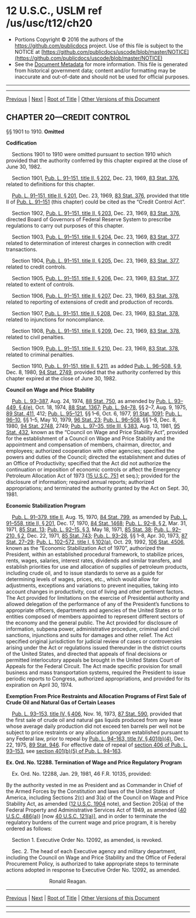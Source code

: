 ---
---

# 12 U.S.C., USLM ref /us/usc/t12/ch20

* Portions Copyright © 2016 the authors of the https://github.com/publicdocs project.
  Use of this file is subject to the NOTICE at [https://github.com/publicdocs/uscode/blob/master/NOTICE](https://github.com/publicdocs/uscode/blob/master/NOTICE)
* See the [Document Metadata](././../../../..//README.md) for more information.
  This file is generated from historical government data; content and/or formatting may be inaccurate and out-of-date and should not be used for official purposes.

----------
----------

[Previous](./../../../..//us/usc/t12/ch19/m__us_usc_t12_s1884.md) | [Next](./../../../..//us/usc/t12/ch21/m__us_usc_t12_ch21.md) | [Root of Title](./../../../../) | [Other Versions of this Document](https://publicdocs.github.io/go/links?ns=uslm&ref=%2Fus%2Fusc%2Ft12%2Fch20)

## CHAPTER 20—CREDIT CONTROL

§§ 1901 to 1910. __Omitted__ 

 __Codification__ 

    Sections 1901 to 1910 were omitted pursuant to section 1910 which provided that the authority conferred by this chapter expired at the close of June 30, 1982.

    Section 1901, [Pub. L. 91–151, title II, § 202][/us/pl/91/151/s202], Dec. 23, 1969, [83 Stat. 376][/us/stat/83/376], related to definitions for this chapter.

    [Pub. L. 91–151, title II, § 201][/us/pl/91/151/s201], Dec. 23, 1969, [83 Stat. 376][/us/stat/83/376], provided that title II of [Pub. L. 91–151][/us/pl/91/151] (this chapter) could be cited as the “Credit Control Act”.

    Section 1902, [Pub. L. 91–151, title II, § 203][/us/pl/91/151/s203], Dec. 23, 1969, [83 Stat. 376][/us/stat/83/376], directed Board of Governors of Federal Reserve System to prescribe regulations to carry out purposes of this chapter.

    Section 1903, [Pub. L. 91–151, title II, § 204][/us/pl/91/151/s204], Dec. 23, 1969, [83 Stat. 377][/us/stat/83/377], related to determination of interest charges in connection with credit transactions.

    Section 1904, [Pub. L. 91–151, title II, § 205][/us/pl/91/151/s205], Dec. 23, 1969, [83 Stat. 377][/us/stat/83/377], related to credit controls.

    Section 1905, [Pub. L. 91–151, title II, § 206][/us/pl/91/151/s206], Dec. 23, 1969, [83 Stat. 377][/us/stat/83/377], related to extent of controls.

    Section 1906, [Pub. L. 91–151, title II, § 207][/us/pl/91/151/s207], Dec. 23, 1969, [83 Stat. 378][/us/stat/83/378], related to reporting of extensions of credit and production of records.

    Section 1907, [Pub. L. 91–151, title II, § 208][/us/pl/91/151/s208], Dec. 23, 1969, [83 Stat. 378][/us/stat/83/378], related to injunctions for noncompliance.

    Section 1908, [Pub. L. 91–151, title II, § 209][/us/pl/91/151/s209], Dec. 23, 1969, [83 Stat. 378][/us/stat/83/378], related to civil penalties.

    Section 1909, [Pub. L. 91–151, title II, § 210][/us/pl/91/151/s210], Dec. 23, 1969, [83 Stat. 378][/us/stat/83/378], related to criminal penalties.

    Section 1910, [Pub. L. 91–151, title II, § 211][/us/pl/91/151/s211], as added [Pub. L. 96–508, § 9][/us/pl/96/508/s9], Dec. 8, 1980, [94 Stat. 2749][/us/stat/94/2749], provided that the authority conferred by this chapter expired at the close of June 30, 1982.

 __Council on Wage and Price Stability__ 

    [Pub. L. 93–387][/us/pl/93/387], Aug. 24, 1974, [88 Stat. 750][/us/stat/88/750], as amended by [Pub. L. 93–449, § 4(e)][/us/pl/93/449/s4/e], Oct. 18, 1974, [88 Stat. 1367][/us/stat/88/1367]; [Pub. L. 94–78][/us/pl/94/78], §§ 2–7, Aug. 9, 1975, [89 Stat. 411][/us/stat/89/411], 412; [Pub. L. 95–121][/us/pl/95/121], §§ 1–6, Oct. 6, 1977, [91 Stat. 1091][/us/stat/91/1091]; [Pub. L. 96–10][/us/pl/96/10], §§ 1–5, May 10, 1979, [96 Stat. 23][/us/stat/96/23]; [Pub. L. 96–508][/us/pl/96/508], §§ 1–8, Dec. 8, 1980, [94 Stat. 2748][/us/stat/94/2748], 2749; [Pub. L. 97–35, title III, § 383][/us/pl/97/35/s383], Aug. 13, 1981, [95 Stat. 432][/us/stat/95/432], known as the “Council on Wage and Price Stability Act”, provided for the establishment of a Council on Wage and Price Stability and the appointment and compensation of members, chairman, director, and employees; authorized cooperation with other agencies; specified the powers and duties of the Council; directed the establishment and duties of an Office of Productivity; specified that the Act did not authorize the continuation or imposition of economic controls or affect the Emergency Petroleum Allocation Act of 1973 ([15 U.S.C. 751][/us/usc/t15/s751] et seq.); provided for the disclosure of information; required annual reports; authorized appropriations; and terminated the authority granted by the Act on Sept. 30, 1981.

 __Economic Stabilization Program__ 

    [Pub. L. 91–379, title II][/us/pl/91/379], Aug. 15, 1970, [84 Stat. 799][/us/stat/84/799], as amended by [Pub. L. 91–558, title II, § 201][/us/pl/91/558/s201], Dec. 17, 1970, [84 Stat. 1468][/us/stat/84/1468]; [Pub. L. 92–8, § 2][/us/pl/92/8/s2], Mar. 31, 1971, [85 Stat. 13][/us/stat/85/13]; [Pub. L. 92–15, § 3][/us/pl/92/15/s3], May 18, 1971, [85 Stat. 38][/us/stat/85/38]; [Pub. L. 92–210, § 2][/us/pl/92/210/s2], Dec. 22, 1971, [85 Stat. 743][/us/stat/85/743]; [Pub. L. 93–28][/us/pl/93/28], §§ 1–8, Apr. 30, 1973, [87 Stat. 27–29][/us/stat/87/27-29]; [Pub. L. 102–572, title I, § 102(a)][/us/pl/102/572/s102/a], Oct. 29, 1992, [106 Stat. 4506][/us/stat/106/4506], known as the “Economic Stabilization Act of 1970”, authorized the President, within an established procedural framework, to stabilize prices, rents, wages, salaries, interest rates, dividends and similar transfers, and establish priorities for use and allocation of supplies of petroleum products, including crude oil, and to issue standards to serve as a guide for determining levels of wages, prices, etc., which would allow for adjustments, exceptions and variations to prevent inequities, taking into account changes in productivity, cost of living and other pertinent factors. The Act provided for limitations on the exercise of Presidential authority and allowed delegation of the performance of any of the President’s functions to appropriate officers, departments and agencies of the United States or to entities composed of members appointed to represent different sectors of the economy and the general public. The Act provided for disclosure of information, subpena power, administrative procedure, criminal and civil sanctions, injunctions and suits for damages and other relief. The Act specified original jurisdiction for judicial review of cases or controversies arising under the Act or regulations issued thereunder in the district courts of the United States, and directed that appeals of final decisions or permitted interlocutory appeals be brought in the United States Court of Appeals for the Federal Circuit. The Act made specific provision for small business and mass transportation systems, required the President to issue periodic reports to Congress, authorized appropriations, and provided for its expiration on April 30, 1974.

 __Exemption From Price Restraints and Allocation Programs of First Sale of Crude Oil and Natural Gas of Certain Leases__ 

    [Pub. L. 93–153, title IV, § 406][/us/pl/93/153/s406], Nov. 16, 1973, [87 Stat. 590][/us/stat/87/590], provided that the first sale of crude oil and natural gas liquids produced from any lease whose average daily production did not exceed ten barrels per well not be subject to price restraints or any allocation program established pursuant to any Federal law, prior to repeal by [Pub. L. 94–163, title IV, § 401(b)(4)][/us/pl/94/163/s401/b/4], Dec. 22, 1975, [89 Stat. 946][/us/stat/89/946]. For effective date of repeal of [section 406 of Pub. L. 93–153][/us/pl/93/153/s406], see [section 401(b)(5) of Pub. L. 94–163][/us/pl/94/163/s401/b/5].

 __Ex. Ord. No. 12288. Termination of Wage and Price Regulatory Program__ 

    Ex. Ord. No. 12288, Jan. 29, 1981, 46 F.R. 10135, provided:

By the authority vested in me as President and as Commander in Chief of the Armed Forces by the Constitution and laws of the United States of America, including Sections 2(c) and 3(a) of the Council on Wage and Price Stability Act, as amended ([12 U.S.C. 1904][/us/usc/t12/s1904] note), and Section 205(a) of the Federal Property and Administrative Services Act of 1949, as amended ([40 U.S.C. 486(a)][/us/usc/t40/s486/a]) \[now [40 U.S.C. 121(a)][/us/usc/t40/s121/a]\], and in order to terminate the regulatory burdens of the current wage and price program, it is hereby ordered as follows:

    Section 1. Executive Order No. 12092, as amended, is revoked.

    Sec. 2. The head of each Executive agency and military department, including the Council on Wage and Price Stability and the Office of Federal Procurement Policy, is authorized to take appropriate steps to terminate actions adopted in response to Executive Order No. 12092, as amended.

                              Ronald Reagan.

----------

[Previous](./../../../..//us/usc/t12/ch19/m__us_usc_t12_s1884.md) | [Next](./../../../..//us/usc/t12/ch21/m__us_usc_t12_ch21.md) | [Root of Title](./../../../../) | [Other Versions of this Document](https://publicdocs.github.io/go/links?ns=uslm&ref=%2Fus%2Fusc%2Ft12%2Fch20)

----------
----------

[/us/pl/91/151/s202]: https://publicdocs.github.io/go/links?ns=uslm&ref=%2Fus%2Fpl%2F91%2F151%2Fs202
[/us/stat/83/376]: https://publicdocs.github.io/go/links?ns=uslm&ref=%2Fus%2Fstat%2F83%2F376
[/us/pl/91/151/s201]: https://publicdocs.github.io/go/links?ns=uslm&ref=%2Fus%2Fpl%2F91%2F151%2Fs201
[/us/stat/83/376]: https://publicdocs.github.io/go/links?ns=uslm&ref=%2Fus%2Fstat%2F83%2F376
[/us/pl/91/151]: https://publicdocs.github.io/go/links?ns=uslm&ref=%2Fus%2Fpl%2F91%2F151
[/us/pl/91/151/s203]: https://publicdocs.github.io/go/links?ns=uslm&ref=%2Fus%2Fpl%2F91%2F151%2Fs203
[/us/stat/83/376]: https://publicdocs.github.io/go/links?ns=uslm&ref=%2Fus%2Fstat%2F83%2F376
[/us/pl/91/151/s204]: https://publicdocs.github.io/go/links?ns=uslm&ref=%2Fus%2Fpl%2F91%2F151%2Fs204
[/us/stat/83/377]: https://publicdocs.github.io/go/links?ns=uslm&ref=%2Fus%2Fstat%2F83%2F377
[/us/pl/91/151/s205]: https://publicdocs.github.io/go/links?ns=uslm&ref=%2Fus%2Fpl%2F91%2F151%2Fs205
[/us/stat/83/377]: https://publicdocs.github.io/go/links?ns=uslm&ref=%2Fus%2Fstat%2F83%2F377
[/us/pl/91/151/s206]: https://publicdocs.github.io/go/links?ns=uslm&ref=%2Fus%2Fpl%2F91%2F151%2Fs206
[/us/stat/83/377]: https://publicdocs.github.io/go/links?ns=uslm&ref=%2Fus%2Fstat%2F83%2F377
[/us/pl/91/151/s207]: https://publicdocs.github.io/go/links?ns=uslm&ref=%2Fus%2Fpl%2F91%2F151%2Fs207
[/us/stat/83/378]: https://publicdocs.github.io/go/links?ns=uslm&ref=%2Fus%2Fstat%2F83%2F378
[/us/pl/91/151/s208]: https://publicdocs.github.io/go/links?ns=uslm&ref=%2Fus%2Fpl%2F91%2F151%2Fs208
[/us/stat/83/378]: https://publicdocs.github.io/go/links?ns=uslm&ref=%2Fus%2Fstat%2F83%2F378
[/us/pl/91/151/s209]: https://publicdocs.github.io/go/links?ns=uslm&ref=%2Fus%2Fpl%2F91%2F151%2Fs209
[/us/stat/83/378]: https://publicdocs.github.io/go/links?ns=uslm&ref=%2Fus%2Fstat%2F83%2F378
[/us/pl/91/151/s210]: https://publicdocs.github.io/go/links?ns=uslm&ref=%2Fus%2Fpl%2F91%2F151%2Fs210
[/us/stat/83/378]: https://publicdocs.github.io/go/links?ns=uslm&ref=%2Fus%2Fstat%2F83%2F378
[/us/pl/91/151/s211]: https://publicdocs.github.io/go/links?ns=uslm&ref=%2Fus%2Fpl%2F91%2F151%2Fs211
[/us/pl/96/508/s9]: https://publicdocs.github.io/go/links?ns=uslm&ref=%2Fus%2Fpl%2F96%2F508%2Fs9
[/us/stat/94/2749]: https://publicdocs.github.io/go/links?ns=uslm&ref=%2Fus%2Fstat%2F94%2F2749
[/us/pl/93/387]: https://publicdocs.github.io/go/links?ns=uslm&ref=%2Fus%2Fpl%2F93%2F387
[/us/stat/88/750]: https://publicdocs.github.io/go/links?ns=uslm&ref=%2Fus%2Fstat%2F88%2F750
[/us/pl/93/449/s4/e]: https://publicdocs.github.io/go/links?ns=uslm&ref=%2Fus%2Fpl%2F93%2F449%2Fs4%2Fe
[/us/stat/88/1367]: https://publicdocs.github.io/go/links?ns=uslm&ref=%2Fus%2Fstat%2F88%2F1367
[/us/pl/94/78]: https://publicdocs.github.io/go/links?ns=uslm&ref=%2Fus%2Fpl%2F94%2F78
[/us/stat/89/411]: https://publicdocs.github.io/go/links?ns=uslm&ref=%2Fus%2Fstat%2F89%2F411
[/us/pl/95/121]: https://publicdocs.github.io/go/links?ns=uslm&ref=%2Fus%2Fpl%2F95%2F121
[/us/stat/91/1091]: https://publicdocs.github.io/go/links?ns=uslm&ref=%2Fus%2Fstat%2F91%2F1091
[/us/pl/96/10]: https://publicdocs.github.io/go/links?ns=uslm&ref=%2Fus%2Fpl%2F96%2F10
[/us/stat/96/23]: https://publicdocs.github.io/go/links?ns=uslm&ref=%2Fus%2Fstat%2F96%2F23
[/us/pl/96/508]: https://publicdocs.github.io/go/links?ns=uslm&ref=%2Fus%2Fpl%2F96%2F508
[/us/stat/94/2748]: https://publicdocs.github.io/go/links?ns=uslm&ref=%2Fus%2Fstat%2F94%2F2748
[/us/pl/97/35/s383]: https://publicdocs.github.io/go/links?ns=uslm&ref=%2Fus%2Fpl%2F97%2F35%2Fs383
[/us/stat/95/432]: https://publicdocs.github.io/go/links?ns=uslm&ref=%2Fus%2Fstat%2F95%2F432
[/us/usc/t15/s751]: https://publicdocs.github.io/go/links?ns=uslm&ref=%2Fus%2Fusc%2Ft15%2Fs751
[/us/pl/91/379]: https://publicdocs.github.io/go/links?ns=uslm&ref=%2Fus%2Fpl%2F91%2F379
[/us/stat/84/799]: https://publicdocs.github.io/go/links?ns=uslm&ref=%2Fus%2Fstat%2F84%2F799
[/us/pl/91/558/s201]: https://publicdocs.github.io/go/links?ns=uslm&ref=%2Fus%2Fpl%2F91%2F558%2Fs201
[/us/stat/84/1468]: https://publicdocs.github.io/go/links?ns=uslm&ref=%2Fus%2Fstat%2F84%2F1468
[/us/pl/92/8/s2]: https://publicdocs.github.io/go/links?ns=uslm&ref=%2Fus%2Fpl%2F92%2F8%2Fs2
[/us/stat/85/13]: https://publicdocs.github.io/go/links?ns=uslm&ref=%2Fus%2Fstat%2F85%2F13
[/us/pl/92/15/s3]: https://publicdocs.github.io/go/links?ns=uslm&ref=%2Fus%2Fpl%2F92%2F15%2Fs3
[/us/stat/85/38]: https://publicdocs.github.io/go/links?ns=uslm&ref=%2Fus%2Fstat%2F85%2F38
[/us/pl/92/210/s2]: https://publicdocs.github.io/go/links?ns=uslm&ref=%2Fus%2Fpl%2F92%2F210%2Fs2
[/us/stat/85/743]: https://publicdocs.github.io/go/links?ns=uslm&ref=%2Fus%2Fstat%2F85%2F743
[/us/pl/93/28]: https://publicdocs.github.io/go/links?ns=uslm&ref=%2Fus%2Fpl%2F93%2F28
[/us/stat/87/27-29]: https://publicdocs.github.io/go/links?ns=uslm&ref=%2Fus%2Fstat%2F87%2F27-29
[/us/pl/102/572/s102/a]: https://publicdocs.github.io/go/links?ns=uslm&ref=%2Fus%2Fpl%2F102%2F572%2Fs102%2Fa
[/us/stat/106/4506]: https://publicdocs.github.io/go/links?ns=uslm&ref=%2Fus%2Fstat%2F106%2F4506
[/us/pl/93/153/s406]: https://publicdocs.github.io/go/links?ns=uslm&ref=%2Fus%2Fpl%2F93%2F153%2Fs406
[/us/stat/87/590]: https://publicdocs.github.io/go/links?ns=uslm&ref=%2Fus%2Fstat%2F87%2F590
[/us/pl/94/163/s401/b/4]: https://publicdocs.github.io/go/links?ns=uslm&ref=%2Fus%2Fpl%2F94%2F163%2Fs401%2Fb%2F4
[/us/stat/89/946]: https://publicdocs.github.io/go/links?ns=uslm&ref=%2Fus%2Fstat%2F89%2F946
[/us/pl/93/153/s406]: https://publicdocs.github.io/go/links?ns=uslm&ref=%2Fus%2Fpl%2F93%2F153%2Fs406
[/us/pl/94/163/s401/b/5]: https://publicdocs.github.io/go/links?ns=uslm&ref=%2Fus%2Fpl%2F94%2F163%2Fs401%2Fb%2F5
[/us/usc/t12/s1904]: https://publicdocs.github.io/go/links?ns=uslm&ref=%2Fus%2Fusc%2Ft12%2Fs1904
[/us/usc/t40/s486/a]: https://publicdocs.github.io/go/links?ns=uslm&ref=%2Fus%2Fusc%2Ft40%2Fs486%2Fa
[/us/usc/t40/s121/a]: https://publicdocs.github.io/go/links?ns=uslm&ref=%2Fus%2Fusc%2Ft40%2Fs121%2Fa


